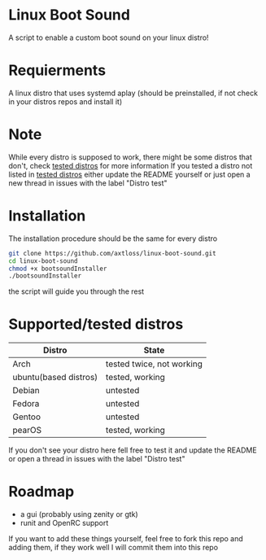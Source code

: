 # Linux Boot Sound 
A script to enable a custom boot sound on your linux distro!

# Requierments
A linux distro that uses systemd
aplay (should be preinstalled, if not check in your distros repos and install it)

# Note
While every distro is supposed to work, there might be some distros that don't, check [tested distros](https://github.com/axtloss/linux-boot-sound#supportedtested-distros) for more information
If you tested a distro not listed in [tested distros](https://github.com/axtloss/linux-boot-sound#supportedtested-distros) either update the README yourself or just open a new thread in issues with the label "Distro test"

# Installation
The installation procedure should be the same for every distro

```sh
git clone https://github.com/axtloss/linux-boot-sound.git
cd linux-boot-sound
chmod +x bootsoundInstaller
./bootsoundInstaller
```
the script will guide you through the rest

# Supported/tested distros

| Distro | State |
| ------ | ----- |
| Arch    | tested twice, not working |
| ubuntu(based distros)  | tested, working |
| Debian  | untested |
| Fedora  | untested |
| Gentoo  | untested |
| pearOS  | tested, working |

If you don't see your distro here fell free to test it and update the README or open a thread in issues with the label "Distro test"

# Roadmap

- a gui (probably using zenity or gtk)
- runit and OpenRC support

If you want to add these things yourself, feel free to fork this repo and adding them, if they work well I will commit them into this repo
